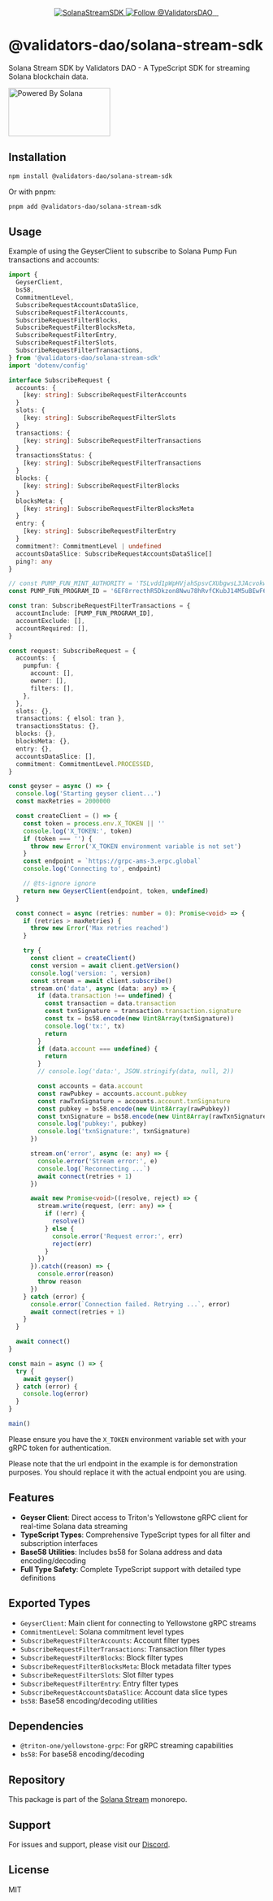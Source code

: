 <p align="center">
  <a href="https://slv.dev/" target="_blank">
    <img src="https://storage.validators.solutions/SolanaStreamSDK.jpg" alt="SolanaStreamSDK" />
  </a>
  <a href="https://twitter.com/intent/follow?screen_name=ValidatorsDAO" target="_blank">
    <img src="https://img.shields.io/twitter/follow/ValidatorsDAO.svg?label=Follow%20@ValidatorsDAO" alt="Follow @ValidatorsDAO" />
  </a>
  <a aria-label="Downloads Number" href="https://www.npmjs.com/package/@validators-dao/solana-stream-sdk">
    <img alt="" src="https://badgen.net/npm/dt/@validators-dao/solana-stream-sdk">
  </a>
  <a aria-label="License" href="https://github.com/ValidatorsDAO/solana-stream/blob/main/LICENSE.txt">
    <img alt="" src="https://badgen.net/badge/license/Apache/blue">
  </a>
  <a aria-label="Code of Conduct" href="https://github.com/ValidatorsDAO/solana-stream/blob/main/CODE_OF_CONDUCT.md">
    <img alt="" src="https://img.shields.io/badge/Contributor%20Covenant-2.1-4baaaa.svg">
  </a>
</p>

# @validators-dao/solana-stream-sdk

Solana Stream SDK by Validators DAO - A TypeScript SDK for streaming Solana blockchain data.

<a href="https://solana.com/">
  <img src="https://storage.slv.dev/PoweredBySolana.svg" alt="Powered By Solana" width="200px" height="95px">
</a>

## Installation

```bash
npm install @validators-dao/solana-stream-sdk
```

Or with pnpm:

```bash
pnpm add @validators-dao/solana-stream-sdk
```

## Usage

Example of using the GeyserClient to subscribe to Solana Pump Fun transactions and accounts:

```typescript
import {
  GeyserClient,
  bs58,
  CommitmentLevel,
  SubscribeRequestAccountsDataSlice,
  SubscribeRequestFilterAccounts,
  SubscribeRequestFilterBlocks,
  SubscribeRequestFilterBlocksMeta,
  SubscribeRequestFilterEntry,
  SubscribeRequestFilterSlots,
  SubscribeRequestFilterTransactions,
} from '@validators-dao/solana-stream-sdk'
import 'dotenv/config'

interface SubscribeRequest {
  accounts: {
    [key: string]: SubscribeRequestFilterAccounts
  }
  slots: {
    [key: string]: SubscribeRequestFilterSlots
  }
  transactions: {
    [key: string]: SubscribeRequestFilterTransactions
  }
  transactionsStatus: {
    [key: string]: SubscribeRequestFilterTransactions
  }
  blocks: {
    [key: string]: SubscribeRequestFilterBlocks
  }
  blocksMeta: {
    [key: string]: SubscribeRequestFilterBlocksMeta
  }
  entry: {
    [key: string]: SubscribeRequestFilterEntry
  }
  commitment?: CommitmentLevel | undefined
  accountsDataSlice: SubscribeRequestAccountsDataSlice[]
  ping?: any
}

// const PUMP_FUN_MINT_AUTHORITY = 'TSLvdd1pWpHVjahSpsvCXUbgwsL3JAcvokwaKt1eokM'
const PUMP_FUN_PROGRAM_ID = '6EF8rrecthR5Dkzon8Nwu78hRvfCKubJ14M5uBEwF6P'

const tran: SubscribeRequestFilterTransactions = {
  accountInclude: [PUMP_FUN_PROGRAM_ID],
  accountExclude: [],
  accountRequired: [],
}

const request: SubscribeRequest = {
  accounts: {
    pumpfun: {
      account: [],
      owner: [],
      filters: [],
    },
  },
  slots: {},
  transactions: { elsol: tran },
  transactionsStatus: {},
  blocks: {},
  blocksMeta: {},
  entry: {},
  accountsDataSlice: [],
  commitment: CommitmentLevel.PROCESSED,
}

const geyser = async () => {
  console.log('Starting geyser client...')
  const maxRetries = 2000000

  const createClient = () => {
    const token = process.env.X_TOKEN || ''
    console.log('X_TOKEN:', token)
    if (token === '') {
      throw new Error('X_TOKEN environment variable is not set')
    }
    const endpoint = `https://grpc-ams-3.erpc.global`
    console.log('Connecting to', endpoint)

    // @ts-ignore ignore
    return new GeyserClient(endpoint, token, undefined)
  }

  const connect = async (retries: number = 0): Promise<void> => {
    if (retries > maxRetries) {
      throw new Error('Max retries reached')
    }

    try {
      const client = createClient()
      const version = await client.getVersion()
      console.log('version: ', version)
      const stream = await client.subscribe()
      stream.on('data', async (data: any) => {
        if (data.transaction !== undefined) {
          const transaction = data.transaction
          const txnSignature = transaction.transaction.signature
          const tx = bs58.encode(new Uint8Array(txnSignature))
          console.log('tx:', tx)
          return
        }
        if (data.account === undefined) {
          return
        }
        // console.log('data:', JSON.stringify(data, null, 2))

        const accounts = data.account
        const rawPubkey = accounts.account.pubkey
        const rawTxnSignature = accounts.account.txnSignature
        const pubkey = bs58.encode(new Uint8Array(rawPubkey))
        const txnSignature = bs58.encode(new Uint8Array(rawTxnSignature))
        console.log('pubkey:', pubkey)
        console.log('txnSignature:', txnSignature)
      })

      stream.on('error', async (e: any) => {
        console.error('Stream error:', e)
        console.log(`Reconnecting ...`)
        await connect(retries + 1)
      })

      await new Promise<void>((resolve, reject) => {
        stream.write(request, (err: any) => {
          if (!err) {
            resolve()
          } else {
            console.error('Request error:', err)
            reject(err)
          }
        })
      }).catch((reason) => {
        console.error(reason)
        throw reason
      })
    } catch (error) {
      console.error(`Connection failed. Retrying ...`, error)
      await connect(retries + 1)
    }
  }

  await connect()
}

const main = async () => {
  try {
    await geyser()
  } catch (error) {
    console.log(error)
  }
}

main()
```

Please ensure you have the `X_TOKEN` environment variable set with your gRPC token for authentication.

Please note that the url endpoint in the example is for demonstration purposes. You should replace it with the actual endpoint you are using.

## Features

- **Geyser Client**: Direct access to Triton's Yellowstone gRPC client for real-time Solana data streaming
- **TypeScript Types**: Comprehensive TypeScript types for all filter and subscription interfaces
- **Base58 Utilities**: Includes bs58 for Solana address and data encoding/decoding
- **Full Type Safety**: Complete TypeScript support with detailed type definitions

## Exported Types

- `GeyserClient`: Main client for connecting to Yellowstone gRPC streams
- `CommitmentLevel`: Solana commitment level types
- `SubscribeRequestFilterAccounts`: Account filter types
- `SubscribeRequestFilterTransactions`: Transaction filter types
- `SubscribeRequestFilterBlocks`: Block filter types
- `SubscribeRequestFilterBlocksMeta`: Block metadata filter types
- `SubscribeRequestFilterSlots`: Slot filter types
- `SubscribeRequestFilterEntry`: Entry filter types
- `SubscribeRequestAccountsDataSlice`: Account data slice types
- `bs58`: Base58 encoding/decoding utilities

## Dependencies

- `@triton-one/yellowstone-grpc`: For gRPC streaming capabilities
- `bs58`: For base58 encoding/decoding

## Repository

This package is part of the [Solana Stream](https://github.com/ValidatorsDAO/solana-stream) monorepo.

## Support

For issues and support, please visit our [Discord](https://discord.gg/ausnBvAM38).

## License

MIT
